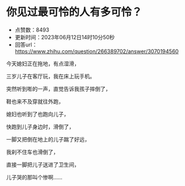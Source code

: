 # 你见过最可怜的人有多可怜？
- 点赞数：8493
- 更新时间：2023年06月12日14时10分50秒
- 回答url：https://www.zhihu.com/question/266389702/answer/3070194560
<body>
 <p data-pid="wQQGxjNa">今天媳妇正在拖地，有点湿滑，</p>
 <p data-pid="lN5_Li2O">三岁儿子在客厅玩，我在床上玩手机。</p>
 <p data-pid="BFiVrFqv">突然听到嘭的一声，直觉告诉我孩子摔倒了，</p>
 <p data-pid="f3_o8JGv">鞋也来不及穿就往外跑，</p>
 <p data-pid="T-X0OwdE">媳妇也听到了也跑向儿子，</p>
 <p data-pid="IeQymJSh">快跑到儿子身边时，滑倒了，</p>
 <p data-pid="XZ41t1TG">一脚又把倒在地上的儿子踹了好远，</p>
 <p data-pid="YAXotVKC">我刹不住车也滑倒了，</p>
 <p data-pid="TXgvuVmy">直接一脚把儿子送进了卫生间，</p>
 <p data-pid="y4jZ7aR0">儿子哭的那叫个惨啊……</p>
</body>
